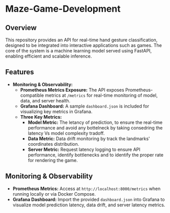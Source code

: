 # Maze-Game-Development

## Overview
This repository provides an API for real-time hand gesture classification, designed to be integrated into interactive applications such as games. The core of the system is a machine learning model served using FastAPI, enabling efficient and scalable inference.

## Features

- **Monitoring & Observability:**
  - **Prometheus Metrics Exposure:** The API exposes Prometheus-compatible metrics at `/metrics` for real-time monitoring of model, data, and server health.
  - **Grafana Dashboard:** A sample `dashboard.json` is included for visualizing key metrics in Grafana.
  - **Three Key Metrics:**
    - **Model Metric:** The letancy of prediction, to ensure the real-time performance and avoid any bottelneck by taking consedring the latency Vs model complexity tradoff.
    - **Data Metric:** Data drift monitoring by track the landmarks' coordinates distribution.
    - **Server Metric:** Request latency logging to ensure API performance, identify bottlenecks and to identify the proper rate for rendering the game.


## Monitoring & Observability
- **Prometheus Metrics:** Access at `http://localhost:8000/metrics` when running locally or via Docker Compose.
- **Grafana Dashboard:** Import the provided `dashboard.json` into Grafana to visualize model prediction latency, data drift, and server latency metrics.
